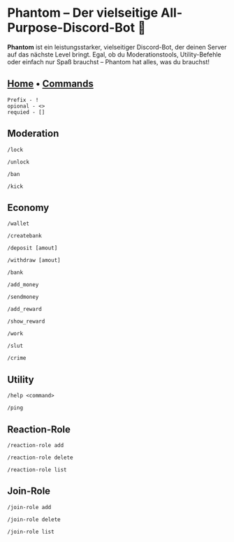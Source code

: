# Phantom – Der vielseitige All-Purpose-Discord-Bot 👻

**Phantom** ist ein leistungsstarker, vielseitiger Discord-Bot, der deinen Server auf das nächste Level bringt. Egal, ob du Moderationstools, Utility-Befehle oder einfach nur Spaß brauchst – Phantom hat alles, was du brauchst!

## [Home](https://vqvzi.github.io/Phantom/) • [Commands](https://vqvzi.github.io/Phantom-Commands/)


```
Prefix - !
opional - <> 
requied - []
```

Moderation
---
 
```
/lock
```
```
/unlock
```
```
/ban
```
```
/kick
```

Economy
---

```
/wallet
```
```
/createbank
```
```
/deposit [amout]
```
```
/withdraw [amout]
```
```
/bank
```
```
/add_money
```
```
/sendmoney
```
```
/add_reward
```
```
/show_reward
```
```
/work
```
```
/slut
```
```
/crime
```

Utility
---

```
/help <command>
```
```
/ping
```

Reaction-Role
---
 
```
/reaction-role add
```
```
/reaction-role delete
```
```
/reaction-role list
```

Join-Role
---
 
```
/join-role add
```
```
/join-role delete
```
```
/join-role list
```
